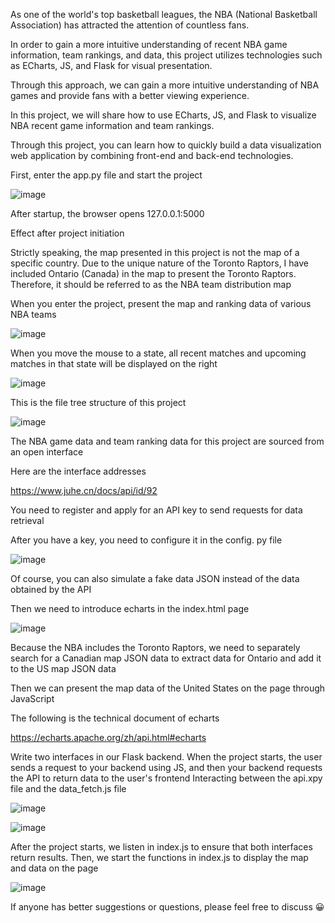 As one of the world's top basketball leagues, the NBA (National Basketball Association) has attracted the attention of countless fans.

In order to gain a more intuitive understanding of recent NBA game information, team rankings, and data, this project utilizes technologies such as ECharts, JS, and Flask for visual presentation.

Through this approach, we can gain a more intuitive understanding of NBA games and provide fans with a better viewing experience.


In this project, we will share how to use ECharts, JS, and Flask to visualize NBA recent game information and team rankings.

Through this project, you can learn how to quickly build a data visualization web application by combining front-end and back-end technologies.

First, enter the app.py file and start the project

![image](https://github.com/user-attachments/assets/c64b16a2-a0d8-417a-83d5-26b96c271ee5)

After startup, the browser opens 127.0.0.1:5000

Effect after project initiation

Strictly speaking, the map presented in this project is not the map of a specific country. Due to the unique nature of the Toronto Raptors, I have included Ontario (Canada) in the map to present the Toronto Raptors. Therefore, it should be referred to as the NBA team distribution map

When you enter the project, present the map and ranking data of various NBA teams

![image](https://github.com/user-attachments/assets/2a035a4c-98a3-4ed9-ac8b-bd091407acdb)

When you move the mouse to a state, all recent matches and upcoming matches in that state will be displayed on the right

![image](https://github.com/user-attachments/assets/5383058d-0dcb-45fb-ad3e-39c6b75c8451)



This is the file tree structure of this project

![image](https://github.com/user-attachments/assets/5510e5f9-cfff-480e-8237-14037c1056d9)

The NBA game data and team ranking data for this project are sourced from an open interface

Here are the interface addresses

https://www.juhe.cn/docs/api/id/92

You need to register and apply for an API key to send requests for data retrieval

After you have a key, you need to configure it in the config. py file

![image](https://github.com/user-attachments/assets/7f811110-16c3-4405-8396-634b1d9f4957)

Of course, you can also simulate a fake data JSON instead of the data obtained by the API

Then we need to introduce echarts in the index.html page

![image](https://github.com/user-attachments/assets/7993dd37-3172-4d4b-bdfe-337a66fdf5c8)

Because the NBA includes the Toronto Raptors, we need to separately search for a Canadian map JSON data to extract data for Ontario and add it to the US map JSON data

Then we can present the map data of the United States on the page through JavaScript

The following is the technical document of echarts

https://echarts.apache.org/zh/api.html#echarts

Write two interfaces in our Flask backend. When the project starts, the user sends a request to your backend using JS, and then your backend requests the API to return data to the user's frontend
Interacting between the api.xpy file and the data_fetch.js file

![image](https://github.com/user-attachments/assets/74ccd9ee-388d-417e-8325-39f82a48b047)

![image](https://github.com/user-attachments/assets/33f69345-095a-4feb-a2d0-9274a32523c3)


After the project starts, we listen in index.js to ensure that both interfaces return results. Then, we start the functions in index.js to display the map and data on the page

![image](https://github.com/user-attachments/assets/dda794ac-f608-4ab7-b766-a33c671890a2)


If anyone has better suggestions or questions, please feel free to discuss 😀

